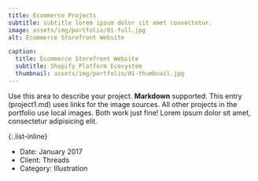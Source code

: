```yaml
---
title: Ecommerce Projects
subtitle: subtitle lorem ipsum dolor sit amet consectetur.
image: assets/img/portfolio/01-full.jpg
alt: Ecommerce Storefront Website

caption:
  title: Ecommerce Storefront Website
  subtitle: Shopify Platform Ecosystem
  thumbnail: assets/img/portfolio/01-thumbnail.jpg
---
```

Use this area to describe your project. **Markdown** supported. This entry (project1.md) uses links for the image sources. All other projects in the portfolio use local images. Both work just fine! Lorem ipsum dolor sit amet, consectetur adipisicing elit. 

{:.list-inline}
- Date: January 2017
- Client: Threads
- Category: Illustration

